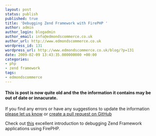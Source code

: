 ```yaml
---
layout: post
status: publish
published: true
title: 'Debugging Zend Framework with FirePHP '
author: admin
author_login: blogadmin
author_email: info@edmondscommerce.co.uk
author_url: http://www.edmondscommerce.co.uk
wordpress_id: 131
wordpress_url: http://www.edmondscommerce.co.uk/blog/?p=131
date: 2009-02-09 13:43:35.000000000 +00:00
categories:
- php
- zend framework
tags:
- edmondscommerce
---
```

<div class="oldpost"><h4>This is post is now quite old and the the information it contains may be out of date or innacurate.</h4>
<p>
If you find any errors or have any suggestions to update the information <a href="http://edmondscommerce.github.io/contact-us/index.html">please let us know</a>
or <a href="https://github.com/edmondscommerce/edmondscommerce.github.io">create a pull request on GitHub</a>
</p>
</div>
Check out <a href="http://www.christophdorn.com/Blog/2008/09/02/firephp-and-zend-framework-16/" rel="nofollow">this</a> excellent introduction to debugging Zend Framework applications using FirePHP.
